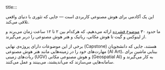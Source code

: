 title:::

این یک آکادمی برای هوش مصنوعی کاربردی است — جایی که تئوری با دنیای واقعی تلاقی می‌کند.

ما حدود ۳۰ [موضوع فشرده](../) ارائه می‌دهیم، که هرکدام بین ۲ تا ۱۲ ساعت زمان می‌برند و از لینوکس و گیت تا هوش مکانی، رباتیک و هنر هوش مصنوعی را دربر می‌گیرند.

برخی از این موضوعات دارای پروژه‌ی نهایی (Capstone) هستند، جایی که دانشجویان مهارت‌های خود را در زمینه‌هایی مانند هنر هوش مصنوعی (AI Art)، بینایی ماشین برای ربات‌های زمینی (UGV) و هوش مصنوعی مکانی (Geospatial AI) به کار می‌گیرند و سامانه‌هایی می‌سازند که می‌اندیشند، می‌بینند و عمل می‌کنند.